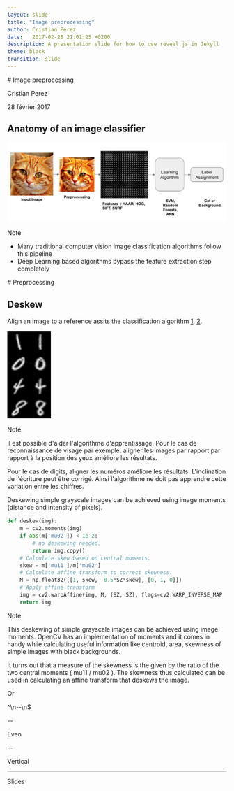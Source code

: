 ```yaml
---
layout: slide
title: "Image preprocessing"
author: Cristian Perez
date:   2017-02-28 21:01:25 +0200
description: A presentation slide for how to use reveal.js in Jekyll
theme: black
transition: slide
---
```


<section data-markdown>
# Image preprocessing

Cristian Perez

28 février 2017

</section>

<section data-markdown>

## Anatomy of an image classifier

![](/images/image-preprocessing/image-classification-pipeline.jpg)

Note:

- Many traditional computer vision image classification algorithms follow this pipeline
- Deep Learning based algorithms bypass the feature extraction step completely

</section>

<section data-markdown>
# Preprocessing 

## Deskew

Align an image to a reference assits the classification algorithm 
[1](http://docs.opencv.org/trunk/dd/d3b/tutorial_py_svm_opencv.html),
[2](https://www.learnopencv.com/handwritten-digits-classification-an-opencv-c-python-tutorial/).

![](/images/image-preprocessing/deskew1.jpg)

Note:

Il est possible d'aider l'algorithme d'apprentissage. Pour le cas de
reconnaissance de visage par exemple, aligner les images par rapport par
rapport à la position des yeux améliore les résultats.

Pour le cas de digits, aligner les numéros améliore les résultats.
L'inclination de l'écriture peut être corrigé.  Ainsi l'algorithme ne doit pas
apprendre cette variation entre les chiffres.
</section>

<section data-markdown>
Deskewing simple grayscale images can be achieved using image moments (distance and intensity of pixels). 

```python
def deskew(img):
    m = cv2.moments(img)
    if abs(m['mu02']) < 1e-2:
        # no deskewing needed. 
        return img.copy()
    # Calculate skew based on central momemts. 
    skew = m['mu11']/m['mu02']
    # Calculate affine transform to correct skewness. 
    M = np.float32([[1, skew, -0.5*SZ*skew], [0, 1, 0]])
    # Apply affine transform
    img = cv2.warpAffine(img, M, (SZ, SZ), flags=cv2.WARP_INVERSE_MAP | cv2.INTER_LINEAR)
    return img
```

Note: 

This deskewing of simple grayscale images can be achieved using image moments.
OpenCV has an implementation of moments and it comes in handy while calculating
useful information like centroid, area, skewness of simple images with black
backgrounds.

It turns out that a measure of the skewness is the given by the ratio of the
two central moments ( mu11 / mu02 ). The skewness thus calculated can be used
in calculating an affine transform that deskews the image.
</section>


<section data-markdown data-vertical="^\n--\n$">

Or

^\n--\n$


--

Even

--
 <!--v-->

Vertical

---

Slides

</section>

<section data-markdown data-separator="^\n---\n$" data-vertical="^\n--\n$" data-notes="^Note:">
<script type="text/template">
## Vertical Slides

Or

--

Even

--

Vertical

--

Slides

</script>
</section>
